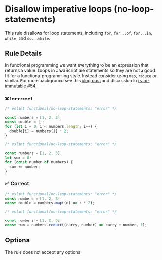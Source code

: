 # Disallow imperative loops (no-loop-statements)

This rule disallows for loop statements, including `for`, `for...of`, `for...in`, `while`, and `do...while`.

## Rule Details

In functional programming we want everything to be an expression that returns a value.
Loops in JavaScript are statements so they are not a good fit for a functional programming style.
Instead consider using `map`, `reduce` or similar.
For more background see this [blog post](https://hackernoon.com/rethinking-javascript-death-of-the-for-loop-c431564c84a8) and discussion in [tslint-immutable #54](https://github.com/jonaskello/tslint-immutable/issues/54).

### ❌ Incorrect

<!-- eslint-skip -->

```js
/* eslint functional/no-loop-statements: "error" */

const numbers = [1, 2, 3];
const double = [];
for (let i = 0; i < numbers.length; i++) {
  double[i] = numbers[i] * 2;
}
```

<!-- eslint-skip -->

```js
/* eslint functional/no-loop-statements: "error" */

const numbers = [1, 2, 3];
let sum = 0;
for (const number of numbers) {
  sum += number;
}
```

### ✅ Correct

```js
/* eslint functional/no-loop-statements: "error" */
const numbers = [1, 2, 3];
const double = numbers.map((n) => n * 2);
```

```js
/* eslint functional/no-loop-statements: "error" */

const numbers = [1, 2, 3];
const sum = numbers.reduce((carry, number) => carry + number, 0);
```

## Options

The rule does not accept any options.
